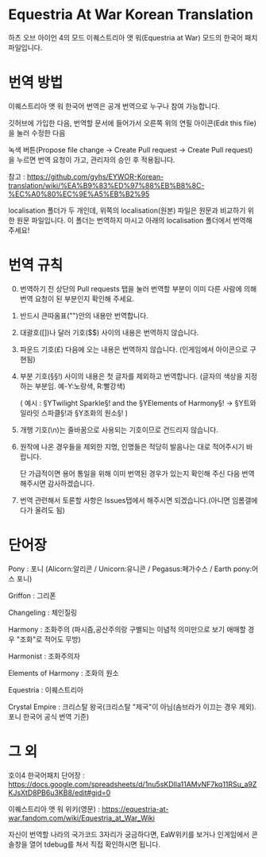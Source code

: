 # Equestria At War Korean Translation
하츠 오브 아이언 4의 모드 이퀘스트리아 앳 워(Equestria at War) 모드의 한국어 패치 파일입니다.

# 번역 방법
이퀘스트리아 앳 워 한국어 번역은 공개 번역으로 누구나 참여 가능합니다.

깃허브에 가입한 다음, 번역할 문서에 들어가서 오른쪽 위의 연필 아이콘(Edit this file)을 눌러 수정한 다음

녹색 버튼(Propose file change → Create Pull request → Create Pull request)을 누르면 번역 요청이 가고, 관리자의 승인 후 적용됩니다.

참고 : https://github.com/gyhs/EYWOR-Korean-translation/wiki/%EA%B9%83%ED%97%88%EB%B8%8C-%EC%A0%80%EC%9E%A5%EB%B2%95

localisation 폴더가 두 개인데, 위쪽의 localisation(원본) 파일은 원문과 비교하기 위한 원문 파일입니다. 이 폴더는 번역하지 마시고 아래의 localisation 폴더에서 번역해 주세요!

# 번역 규칙

0. 번역하기 전 상단의 Pull requests 탭을 눌러 번역할 부분이 이미 다른 사람에 의해 번역 요청이 된 부분인지 확인해 주세요.

1. 반드시 큰따옴표("")안의 내용만 번역합니다.

2. 대괄호([])나 달러 기호($$) 사이의 내용은 번역하지 않습니다.

3. 파운드 기호(£) 다음에 오는 내용은 번역하지 않습니다. (인게임에서 아이콘으로 구현됨)

4. 부분 기호(§§!) 사이의 내용은 첫 글자를 제외하고 번역합니다. (글자의 색상을 지정하는 부분임. 예-Y:노랑색, R:빨강색)

   ( 예시 : §YTwilight Sparkle§! and the §YElements of Harmony§! → §Y트와일라잇 스파클§!과 §Y조화의 원소§! )
   
5. 개행 기호(\n)는 줄바꿈으로 사용되는 기호이므로 건드리지 않습니다.

6. 원작에 나온 경우들을 제외한 지명, 인명들은 적당히 발음나는 대로 적어주시기 바랍니다.

   단 가급적이면 용어 통일을 위해 이미 번역된 경우가 있는지 확인해 주신 다음 번역해주시면 감사하겠습니다.
   
7. 번역 관련해서 토론할 사항은 Issues탭에서 해주시면 되겠습니다.(아니면 임롬갤에다가 올려도 됨)


# 단어장

Pony : 포니 (Alicorn:알리콘 / Unicorn:유니콘 / Pegasus:페가수스 / Earth pony:어스 포니)

Griffon : 그리폰

Changeling : 체인질링

Harmony : 조화주의 (파시즘,공산주의랑 구별되는 이념적 의미만으로 보기 애매할 경우 "조화"로 적어도 무방)

Harmonist : 조화주의자

Elements of Harmony : 조화의 원소

Equestria : 이퀘스트리아

Crystal Empire : 크리스탈 왕국(크리스탈 "제국"이 아님(솜브라가 이끄는 경우 제외). 포니 한국어 공식 번역 기준)


# 그 외

호이4 한국어패치 단어장 : https://docs.google.com/spreadsheets/d/1nu5sKDlIa11AMvNF7kq11RSu_a9ZKJsXtD8PB6u3KB8/edit#gid=0

이퀘스트리아 앳 워 위키(영문) : https://equestria-at-war.fandom.com/wiki/Equestria_at_War_Wiki

자신이 번역할 나라의 국가코드 3자리가 궁금하다면, EaW위키를 보거나 인게임에서 콘솔창을 열어 tdebug를 쳐서 직접 확인하시면 됩니다.
